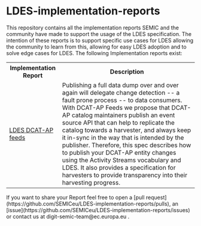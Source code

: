 # LDES-implementation-reports
This repository contains all the implementation reports SEMIC and the community have made to support the usage of the LDES specification.
The intention of these reports is to support specific use cases for LDES allowing the community to learn from this, allowing for easy LDES adoption and to solve edge cases for LDES.
The following Implementation reports exist:

<table>      
    <tr>      
      <th>Implementation Report</th>      
      <th>Description</th>       
    </tr>
    <tr>  
      <td>  
         <a href="https://semiceu.github.io/LDES-DCAT-AP-feeds/index.html">LDES DCAT-AP feeds</a>
      </td>      
      <td> 
        Publishing a full data dump over and over again will delegate change detection -- a fault prone process -- to data consumers. With DCAT-AP Feeds we propose that DCAT-AP catalog maintainers publish an event source API that can help to replicate the catalog towards a harvester, and always keep it in-sync in the way that is intended by the publisher. Therefore, this spec describes how to publish your DCAT-AP entity changes using the Activity Streams vocabulary and LDES. It also provides a specification for harvesters to provide transparency into their harvesting progress.
      </td> 
    </tr>
</table> 
If you want to share your Report feel free to open a [pull request](https://github.com/SEMICeu/LDES-implementation-reports/pulls), an [issue](https://github.com/SEMICeu/LDES-implementation-reports/issues) or contact us at digit-semic-team@ec.europa.eu .
